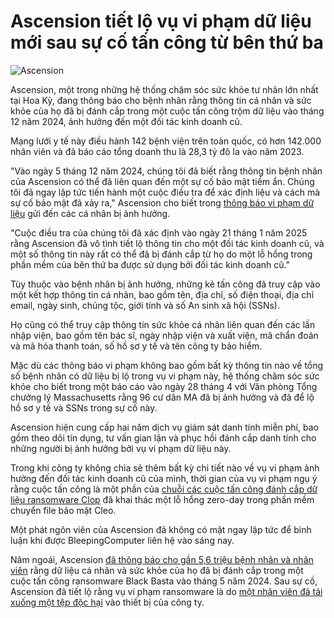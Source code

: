 # Ascension tiết lộ vụ vi phạm dữ liệu mới sau sự cố tấn công từ bên thứ ba

![Ascension](https://www.bleepstatic.com/content/hl-images/2024/06/13/Ascension-headpic.jpg)

Ascension, một trong những hệ thống chăm sóc sức khỏe tư nhân lớn nhất tại Hoa Kỳ, đang thông báo cho bệnh nhân rằng thông tin cá nhân và sức khỏe của họ đã bị đánh cắp trong một cuộc tấn công trộm dữ liệu vào tháng 12 năm 2024, ảnh hưởng đến một đối tác kinh doanh cũ.

Mạng lưới y tế này điều hành 142 bệnh viện trên toàn quốc, có hơn 142.000 nhân viên và đã báo cáo tổng doanh thu là 28,3 tỷ đô la vào năm 2023.

"Vào ngày 5 tháng 12 năm 2024, chúng tôi đã biết rằng thông tin bệnh nhân của Ascension có thể đã liên quan đến một sự cố bảo mật tiềm ẩn. Chúng tôi đã ngay lập tức tiến hành một cuộc điều tra để xác định liệu và cách mà sự cố bảo mật đã xảy ra," Ascension cho biết trong [thông báo vi phạm dữ liệu](https://www.mass.gov/doc/2025-738-ascension-health/download) gửi đến các cá nhân bị ảnh hưởng.

"Cuộc điều tra của chúng tôi đã xác định vào ngày 21 tháng 1 năm 2025 rằng Ascension đã vô tình tiết lộ thông tin cho một đối tác kinh doanh cũ, và một số thông tin này rất có thể đã bị đánh cắp từ họ do một lỗ hổng trong phần mềm của bên thứ ba được sử dụng bởi đối tác kinh doanh cũ."

Tùy thuộc vào bệnh nhân bị ảnh hưởng, những kẻ tấn công đã truy cập vào một kết hợp thông tin cá nhân, bao gồm tên, địa chỉ, số điện thoại, địa chỉ email, ngày sinh, chủng tộc, giới tính và số An sinh xã hội (SSNs).

Họ cũng có thể truy cập thông tin sức khỏe cá nhân liên quan đến các lần nhập viện, bao gồm tên bác sĩ, ngày nhập viện và xuất viện, mã chẩn đoán và mã hóa thanh toán, số hồ sơ y tế và tên công ty bảo hiểm.

Mặc dù các thông báo vi phạm không bao gồm bất kỳ thông tin nào về tổng số bệnh nhân có dữ liệu bị lộ trong vụ vi phạm này, hệ thống chăm sóc sức khỏe cho biết trong một báo cáo vào ngày 28 tháng 4 với Văn phòng Tổng chưởng lý Massachusetts rằng 96 cư dân MA đã bị ảnh hưởng và đã để lộ hồ sơ y tế và SSNs trong sự cố này.

Ascension hiện cung cấp hai năm dịch vụ giám sát danh tính miễn phí, bao gồm theo dõi tín dụng, tư vấn gian lận và phục hồi đánh cắp danh tính cho những người bị ảnh hưởng bởi vụ vi phạm dữ liệu này.

Trong khi công ty không chia sẻ thêm bất kỳ chi tiết nào về vụ vi phạm ảnh hưởng đến đối tác kinh doanh cũ của mình, thời gian của vụ vi phạm ngụ ý rằng cuộc tấn công là một phần của [chuỗi các cuộc tấn công đánh cắp dữ liệu ransomware Clop](https://www.bleepingcomputer.com/news/security/clop-ransomware-claims-responsibility-for-cleo-data-theft-attacks/) đã khai thác một lỗ hổng zero-day trong phần mềm chuyển file bảo mật Cleo.

Một phát ngôn viên của Ascension đã không có mặt ngay lập tức để bình luận khi được BleepingComputer liên hệ vào sáng nay.

Năm ngoái, Ascension [đã thông báo cho gần 5,6 triệu bệnh nhân và nhân viên](https://www.bleepingcomputer.com/news/security/ascension-health-data-of-56-million-stolen-in-ransomware-attack/) rằng dữ liệu cá nhân và sức khỏe của họ đã bị đánh cắp trong một cuộc tấn công ransomware Black Basta vào tháng 5 năm 2024. Sau sự cố, Ascension đã tiết lộ rằng vụ vi phạm ransomware là do [một nhân viên đã tải xuống một tệp độc hại](https://www.bleepingcomputer.com/news/security/ascension-hacked-after-employee-downloaded-malicious-file/) vào thiết bị của công ty.